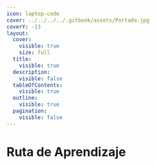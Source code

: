```yaml
---
icon: laptop-code
cover: ../../../../.gitbook/assets/Portada.jpg
coverY: -13
layout:
  cover:
    visible: true
    size: full
  title:
    visible: true
  description:
    visible: false
  tableOfContents:
    visible: true
  outline:
    visible: true
  pagination:
    visible: false
---
```


# Ruta de Aprendizaje

